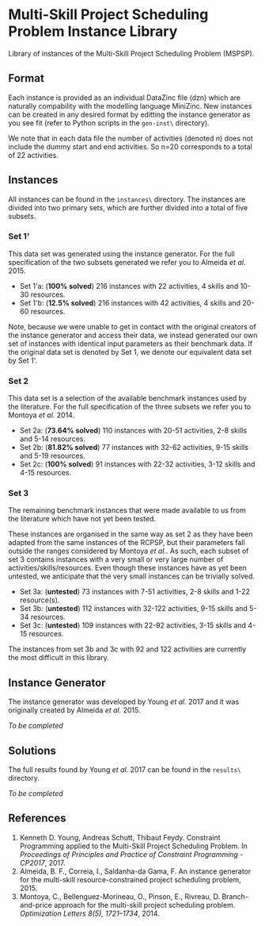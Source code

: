 # Multi-Skill Project Scheduling Problem Instance Library

Library of instances of the Multi-Skill Project Scheduling Problem (MSPSP).

## Format

Each instance is provided as an individual DataZinc file (dzn) which are naturally compability with the modelling language MiniZinc. New instances can be created in any desired format by editting the instance generator as you see fit (refer to Python scripts in the `gen-inst\` directory).

We note that in each data file the number of activities (denoted *n*) does not include the dummy start and end activities. So n=20 corresponds to a total of 22 activities.

## Instances

All instances can be found in the `instances\` directory. The instances are divided into two primary sets, which are further divided into a total of five subsets.

### Set 1'

This data set was generated using the instance generator. For the full specification of the two subsets generated we refer you to Almeida *et al.* 2015.

* Set 1'a: (**100% solved**) 216 instances with 22 activities, 4 skills and 10-30 resources.
* Set 1'b: (**12.5% solved**) 216 instances with 42 activities, 4 skills and 20-60 resources.

Note, because we were unable to get in contact with the original creators of the instance generator and access their data, we instead generated our own set of instances with identical input parameters as their benchmark data. If the original data set is denoted by Set 1, we denote our equivalent data set by Set 1'.

### Set 2

This data set is a selection of the available benchmark instances used by the literature. For the full specification of the three subsets we refer you to Montoya *et al.* 2014.

* Set 2a: (**73.64% solved**) 110 instances with 20-51 activities, 2-8 skills and 5-14 resources.
* Set 2b: (**81.82% solved**) 77 instances with 32-62 activities, 9-15 skills and 5-19 resources.
* Set 2c: (**100% solved**) 91 instances with 22-32 activities, 3-12 skills and 4-15 resources.

### Set 3

The remaining benchmark instances that were made available to us from the literature which have not yet been tested.

These instances are organised in the same way as set 2 as they have been adapted from the same instances of the RCPSP, but their parameters fall outside the ranges considered by Montoya *et al.*. As such, each subset of set 3 contains instances with a very small or very large number of activities/skills/resources. Even though these instances have as yet been untested, we anticipate that the very small instances can be trivially solved.

* Set 3a: (**untested**) 73 instances with 7-51 activities, 2-8 skills and 1-22 resource(s).
* Set 3b: (**untested**) 112 instances with 32-122 activities, 9-15 skills and 5-34 resources.
* Set 3c: (**untested**) 109 instances with 22-92 activities, 3-15 skills and 4-15 resources.

The instances from set 3b and 3c with 92 and 122 activities are currently the most difficult in this library.

## Instance Generator

The instance generator was developed by Young *et al.* 2017 and it was originally created by Almeida *et al.* 2015.

*To be completed*

## Solutions

The full results found by Young *et al.* 2017 can be found in the `results\` directory. 

*To be completed*

## References

1. Kenneth D. Young, Andreas Schutt, Thibaut Feydy. Constraint Programming applied to the Multi-Skill Project Scheduling Problem. In *Proceedings of Principles and Practice of Constraint Programming - CP2017*, 2017.
2. Almeida, B. F., Correia, I., Saldanha-da Gama, F. An instance generator for the multi-skill resource-constrained project scheduling problem, 2015.
3. Montoya, C., Bellenguez-Morineau, O., Pinson, E., Rivreau, D. Branch-and-price approach for the multi-skill project scheduling problem. *Optimization Letters 8(5), 1721–1734*, 2014.